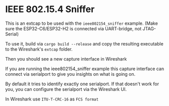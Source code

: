 # IEEE 802.15.4 Sniffer

This is an extcap to be used with the `ieee802154_sniffer` example. (Make sure the ESP32-C6/ESP32-H2 is connected via UART-bridge, not JTAG-Serial)

To use it, build via `cargo build --release` and copy the resulting executable to the Wireshark's `extcap` folder.

Then you should see a new capture interface in Wireshark

If you are running the ieee802154_sniffer example this capture interface can connect via serialport to give you insights on what is going on.

By default it tries to identify exactly one serialport. If that doesn't work for you, you can configure the serialport via the Wireshark UI.

In Wireshark use `ITU-T-CRC-16` as `FCS format`

